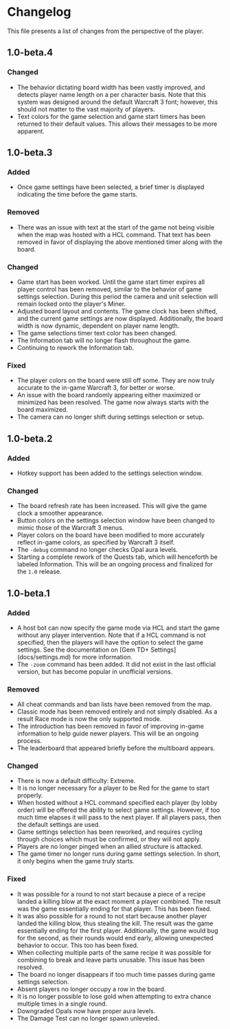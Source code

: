 # Changelog

This file presents a list of changes from the perspective of the player.

## 1.0-beta.4

### Changed
- The behavior dictating board width has been vastly improved, and detects
  player name length on a per character basis.  Note that this system was
  designed around the default Warcraft 3 font; however, this should not matter
  to the vast majority of players.
- Text colors for the game selection and game start timers has been returned
  to their default values.  This allows their messages to be more apparent.

## 1.0-beta.3

### Added
- Once game settings have been selected, a brief timer is displayed indicating
  the time before the game starts.

### Removed
- There was an issue with text at the start of the game not being visible when
  the map was hosted with a HCL command.  That text has been removed in favor
  of displaying the above mentioned timer along with the board.

### Changed
- Game start has been worked.  Until the game start timer expires all player
  control has been removed, similar to the behavior of game settings
  selection.  During this period the camera and unit selection will remain
  locked onto the player's Miner.
- Adjusted board layout and contents.  The game clock has been shifted, and
  the current game settings are now displayed.  Additionally, the board width
  is now dynamic, dependent on player name length.
- The game selections timer text color has been changed.
- The Information tab will no longer flash throughout the game.
- Continuing to rework the Information tab.

### Fixed
- The player colors on the board were still off some.  They are now truly
  accurate to the in-game Warcraft 3, for better or worse.
- An issue with the board randomly appearing either maximized or minimized has
  been resolved.  The game now always starts with the board maximized.
- The camera can no longer shift during settings selection or setup.

## 1.0-beta.2

### Added
- Hotkey support has been added to the settings selection window.

### Changed
- The board refresh rate has been increased.  This will give the game clock a
  smoother appearance.
- Button colors on the settings selection window have been changed to mimic
  those of the Warcraft 3 menus.
- Player colors on the board have been modified to more accurately reflect
  in-game colors, as specified by Warcraft 3 itself.
- The `-debug` command no longer checks Opal aura levels.
- Starting a complete rework of the Quests tab, which will henceforth be
  labeled Information.  This will be an ongoing process and finalized for the
  `1.0` release.

## 1.0-beta.1

### Added
- A host bot can now specify the game mode via HCL and start the game without
  any player intervention.  Note that if a HCL command is not specified, then
  the players will have the option to select the game settings.  See the
  documentation on [Gem TD+ Settings] (docs/settings.md) for more information.
- The `-zoom` command has been added.  It did not exist in the last official
  version, but has become popular in unofficial versions.

### Removed
- All cheat commands and ban lists have been removed from the map.
- Classic mode has been removed entirely and not simply disabled.  As a result
  Race mode is now the only supported mode.
- The introduction has been removed in favor of improving in-game information
  to help guide newer players.  This will be an ongoing process.
- The leaderboard that appeared briefly before the multiboard appears.

### Changed
- There is now a default difficulty: Extreme.
- It is no longer necessary for a player to be Red for the game to start
  properly.
- When hosted without a HCL command specified each player (by lobby order)
  will be offered the ability to select game settings.  However, if too much
  time elapses it will pass to the next player.  If all players pass, then
  the default settings are used.
- Game settings selection has been reworked, and requires cycling through
  choices which must be confirmed, or they will not apply.
- Players are no longer pinged when an allied structure is attacked.
- The game timer no longer runs during game settings selection.  In short, it
  only begins when the game truly starts.

### Fixed
- It was possible for a round to not start because a piece of a recipe landed
  a killing blow at the exact moment a player combined.  The result was the
  game essentially ending for that player.  This has been fixed.
- It was also possible for a round to not start because another player landed
  the killing blow, thus stealing the kill.  The result was the game
  essentially ending for the first player.  Additionally, the game would bug
  for the second, as their rounds would end early, allowing unexpected
  behavior to occur.  This too has been fixed.
- When collecting multiple parts of the same recipe it was possible for
  combining to break and leave parts unusable.  This issue has been resolved.
- The board no longer disappears if too much time passes during game settings
  selection.
- Absent players no longer occupy a row in the board.
- It is no longer possible to lose gold when attempting to extra chance
  multiple times in a single round.
- Downgraded Opals now have proper aura levels.
- The Damage Test can no longer spawn unleveled.
